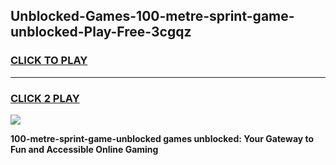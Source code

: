 
## Unblocked-Games-100-metre-sprint-game-unblocked-Play-Free-3cgqz
<h3>
<a href="https://premium76.site?title=100-metre-sprint-game-unblocked&ref=18A1">CLICK TO PLAY</a></h3>
<hr>

<h3>
<a href="https://premium76.site?title=100-metre-sprint-game-unblocked&ref=18A1">CLICK 2 PLAY</a>
  
</h3>

<a href="https://premium76.site?title=100-metre-sprint-game-unblocked&ref=18A1"><img src="https://clearcache.store/games.png"></a>


**100-metre-sprint-game-unblocked games unblocked: Your Gateway to Fun and Accessible Online Gaming**
